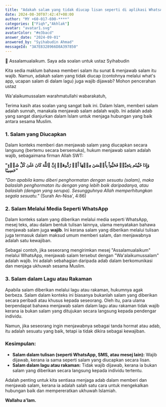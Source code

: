```yaml
---
title: "Adakah salam yang tidak diucap lisan seperti di aplikasi WhatsApp atau lagu juga wajib dijawab menurut hukum Islam?"
date: 2024-08-30T07:42:47+08:00
author: "MY +60-017-690-****"
categories: ["Fiqh","Akhlak"]
avatar: "avatar1.svg"
avatarColor: "#e3bacd"
answer_date: "2024-09-01"
answered_by: "Syihabudin Ahmad"
messageId: "3A7E8328966D8A397850"
---
```


🔴 Assalamualaikum. Saya ada soalan untuk ustaz Syihabudin

Kita sedia maklum bahawa memberi salam itu sunat & menjawab salam itu wajib. Namun, adakah salam yang tidak diucap (contohnya melalui what's app, ucapan salam di dalam lagu) juga wajib dijawab? Mohon pencerahan ustaz

<!--more-->

Wa'alaikumussalam warahmatullahi wabarakatuh,

Terima kasih atas soalan yang sangat baik ini. Dalam Islam, memberi salam adalah sunnah, manakala menjawab salam adalah wajib. Ini adalah adab yang sangat dianjurkan dalam Islam untuk menjaga hubungan yang baik antara sesama Muslim.

### 1. **Salam yang Diucapkan**
Dalam konteks memberi dan menjawab salam yang diucapkan secara langsung (bertemu secara bersemuka), hukum menjawab salam adalah wajib, sebagaimana firman Allah SWT:

**"وَإِذَا حُيِّيتُم بِتَحِيَّةٖ فَحَيُّواْ بِأَحۡسَنَ مِنۡهَآ أَوۡ رُدُّوهَآۗ إِنَّ ٱللَّهَ كَانَ عَلَىٰ كُلِّ شَيۡءٍ حَسِيبًا"**

_"Dan apabila kamu diberi penghormatan dengan sesuatu (salam), maka balaslah penghormatan itu dengan yang lebih baik daripadanya, atau balaslah (dengan yang serupa). Sesungguhnya Allah memperhitungkan segala sesuatu."_
(Surah An-Nisa', 4:86)

### 2. **Salam Melalui Media Seperti WhatsApp**
Dalam konteks salam yang diberikan melalui media seperti WhatsApp, mesej teks, atau dalam bentuk tulisan lainnya, ulama menyatakan bahawa menjawab salam juga **wajib**. Ini kerana salam yang diberikan melalui tulisan juga termasuk dalam maksud umum memberi salam, dan menjawabnya adalah satu kewajiban.

Sebagai contoh, jika seseorang mengirimkan mesej "Assalamualaikum" melalui WhatsApp, menjawab salam tersebut dengan "Wa'alaikumussalam" adalah wajib. Ini adalah sebahagian daripada adab dalam berkomunikasi dan menjaga ukhuwah sesama Muslim.

### 3. **Salam dalam Lagu atau Rakaman**
Apabila salam diberikan melalui lagu atau rakaman, hukumnya agak berbeza. Salam dalam konteks ini biasanya bukanlah salam yang diberikan secara peribadi atau khusus kepada seseorang. Oleh itu, para ulama berpendapat bahawa menjawab salam dalam lagu atau rakaman tidak wajib kerana ia bukan salam yang ditujukan secara langsung kepada pendengar individu.

Namun, jika seseorang ingin menjawabnya sebagai tanda hormat atau adab, itu adalah sesuatu yang baik, tetapi ia tidak dikira sebagai kewajiban.

### Kesimpulan:
- **Salam dalam tulisan (seperti WhatsApp, SMS, atau mesej lain):** Wajib dijawab, kerana ia sama seperti salam yang diucapkan secara lisan.
- **Salam dalam lagu atau rakaman:** Tidak wajib dijawab, kerana ia bukan salam yang diberikan secara langsung kepada individu tertentu.

Adalah penting untuk kita sentiasa menjaga adab dalam memberi dan menjawab salam, kerana ia adalah salah satu cara untuk mengekalkan hubungan baik dan mempereratkan ukhuwah Islamiah.

**Wallahu a'lam.**
